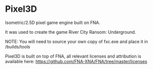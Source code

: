 Pixel3D
=======

Isometric/2.5D pixel game engine built on FNA.

It was used to create the game River City Ransom: Underground.

NOTE: You will need to source your own copy of fxc.exe and place it in /builds/tools

Pixel3D is built on top of FNA, all relevant licenses and attribution is available here:
https://github.com/FNA-XNA/FNA/tree/master/licenses